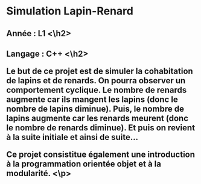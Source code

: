 <h1> Simulation Lapin-Renard </h1>

<h2> Année : L1 <\h2>
<h2> Langage : C++ <\h2>

<p> 
Le but de ce projet est de simuler la cohabitation de lapins et de renards.
On pourra observer un comportement cyclique.
Le nombre de renards augmente car ils mangent les lapins (donc le nombre de lapins diminue).
Puis, le nombre de lapins augmente car les renards meurent (donc le nombre de renards diminue).
Et puis on revient à la suite initiale et ainsi de suite...

Ce projet consistitue également une introduction à la programmation orientée objet et à la modularité.
<\p>

